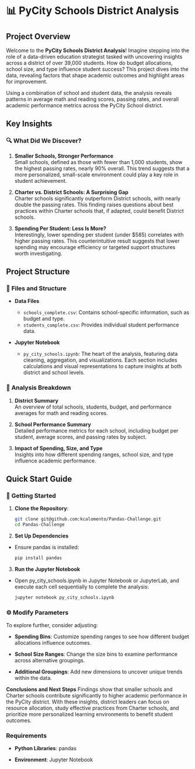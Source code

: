 # 📊 **PyCity Schools District Analysis**

## **Project Overview**
Welcome to the **PyCity Schools District Analysis**! Imagine stepping into the role of a data-driven education strategist tasked with uncovering insights across a district of over 39,000 students. How do budget allocations, school size, and type influence student success? This project dives into the data, revealing factors that shape academic outcomes and highlight areas for improvement.

Using a combination of school and student data, the analysis reveals patterns in average math and reading scores, passing rates, and overall academic performance metrics across the PyCity School district. 

## **Key Insights**

### 🔍 **What Did We Discover?**
1. **Smaller Schools, Stronger Performance**  
   Small schools, defined as those with fewer than 1,000 students, show the highest passing rates, nearly 90% overall. This trend suggests that a more personalized, small-scale environment could play a key role in student achievement.

2. **Charter vs. District Schools: A Surprising Gap**  
   Charter schools significantly outperform District schools, with nearly double the passing rates. This finding raises questions about best practices within Charter schools that, if adapted, could benefit District schools.

3. **Spending Per Student: Less Is More?**  
   Interestingly, lower spending per student (under $585) correlates with higher passing rates. This counterintuitive result suggests that lower spending may encourage efficiency or targeted support structures worth investigating.

## **Project Structure**

### 📂 **Files and Structure**

- **Data Files**  
  - `schools_complete.csv`: Contains school-specific information, such as budget and type.
  - `students_complete.csv`: Provides individual student performance data.

- **Jupyter Notebook**  
  - `py_city_schools.ipynb`: The heart of the analysis, featuring data cleaning, aggregation, and visualizations. Each section includes calculations and visual representations to capture insights at both district and school levels.

### 🧩 **Analysis Breakdown**

1. **District Summary**  
   An overview of total schools, students, budget, and performance averages for math and reading scores.

2. **School Performance Summary**  
   Detailed performance metrics for each school, including budget per student, average scores, and passing rates by subject.

3. **Impact of Spending, Size, and Type**  
   Insights into how different spending ranges, school size, and type influence academic performance.

## **Quick Start Guide**

### 🚀 **Getting Started**
1. **Clone the Repository**:
   ```bash
   git clone git@github.com:kcalomento/Pandas-Challenge.git
   cd Pandas-Challenge

2. **Set Up Dependencies**
- Ensure pandas is installed:
   ```bash
   pip install pandas

3. **Run the Jupyter Notebook**
- Open py_city_schools.ipynb in Jupyter Notebook or JupyterLab, and execute each cell sequentially to complete the analysis:
   ```bash
   jupyter notebook py_city_schools.ipynb

### ⚙️ **Modify Parameters**
To explore further, consider adjusting:

- **Spending Bins**: Customize spending ranges to see how different budget allocations influence outcomes.

- **School Size Ranges**: Change the size bins to examine performance across alternative groupings.

- **Additional Groupings**: Add new dimensions to uncover unique trends within the data.

**Conclusions and Next Steps**
Findings show that smaller schools and Charter schools contribute significantly to higher academic performance in the PyCity district. With these insights, district leaders can focus on resource allocation, study effective practices from Charter schools, and prioritize more personalized learning environments to benefit student outcomes.

### **Requirements**
- **Python Libraries**: pandas

- **Environment**: Jupyter Notebook
